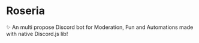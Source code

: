 # Roseria
✨ An multi propose Discord bot for Moderation, Fun and Automations made with native Discord.js lib!

